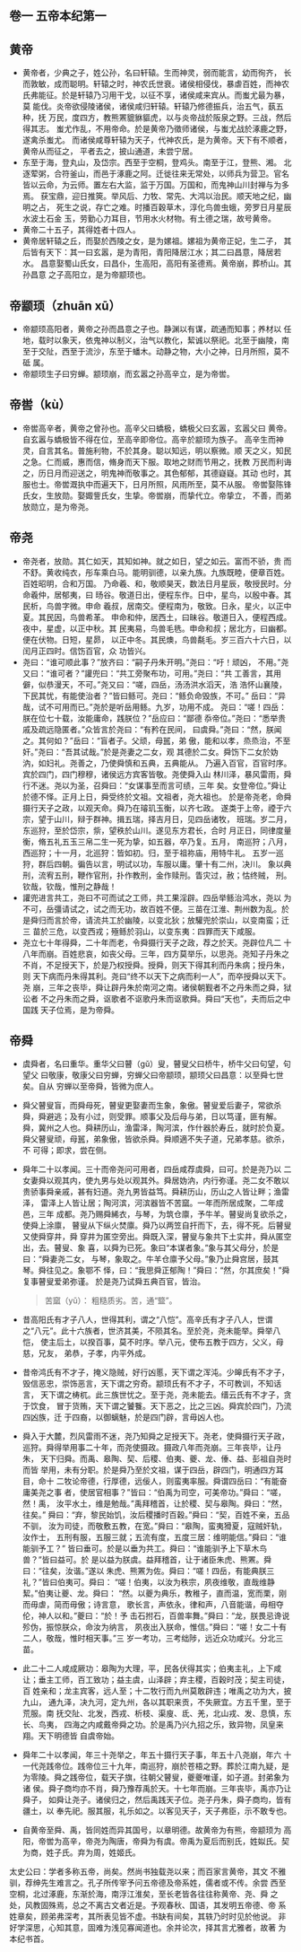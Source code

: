 ## 卷一  五帝本纪第一
## 黄帝
* 黄帝者，少典之子，姓公孙，名曰轩辕。生而神灵，弱而能言，幼而徇齐，
长而敦敏，成而聪明。轩辕之时，神农氏世衰。诸侯相侵伐，暴虐百姓，而神农
氏弗能征。於是轩辕乃习用干戈，以征不享，诸侯咸来宾从。而蚩尤最为暴，莫
能伐。炎帝欲侵陵诸侯，诸侯咸归轩辕。轩辕乃修德振兵，治五气，蓺五种，抚
万民，度四方，教熊罴貔貅貙虎，以与炎帝战於阪泉之野。三战，然后得其志。
蚩尤作乱，不用帝命。於是黄帝乃徵师诸侯，与蚩尤战於涿鹿之野，遂禽杀蚩尤。
而诸侯咸尊轩辕为天子，代神农氏，是为黄帝。天下有不顺者，黄帝从而征之，
平者去之，披山通道，未尝宁居。
* 东至于海，登丸山，及岱宗。西至于空桐，登鸡头。南至于江，登熊、湘。
北逐荤粥，合符釜山，而邑于涿鹿之阿。迁徙往来无常处，以师兵为营卫。官名
皆以云命，为云师。置左右大监，监于万国。万国和，而鬼神山川封禅与为多焉。
获宝鼎，迎日推筴。举风后、力牧、常先、大鸿以治民。顺天地之纪，幽明之占，
死生之说，存亡之难。时播百穀草木，淳化鸟兽虫蛾，旁罗日月星辰水波土石金
玉，劳勤心力耳目，节用水火材物。有土德之瑞，故号黄帝。
* 黄帝二十五子，其得姓者十四人。
* 黄帝居轩辕之丘，而娶於西陵之女，是为嫘祖。嫘祖为黄帝正妃，生二子，
其后皆有天下：其一曰玄嚣，是为青阳，青阳降居江水；其二曰昌意，降居若水。
昌意娶蜀山氏女，曰昌仆，生高阳，高阳有圣德焉。黄帝崩，葬桥山。其孙昌意
之子高阳立，是为帝颛顼也。
## 帝颛顼（zhuān xū）
* 帝颛顼高阳者，黄帝之孙而昌意之子也。静渊以有谋，疏通而知事；养材以
任地，载时以象天，依鬼神以制义，治气以教化，絜诚以祭祀。北至于幽陵，南
至于交阯，西至于流沙，东至于蟠木。动静之物，大小之神，日月所照，莫不砥
属。
* 帝颛顼生子曰穷蝉。颛顼崩，而玄嚣之孙高辛立，是为帝喾。

## 帝喾（kù）
* 帝喾高辛者，黄帝之曾孙也。高辛父曰蟜极，蟜极父曰玄嚣，玄嚣父曰
黄帝。自玄嚣与蟜极皆不得在位，至高辛即帝位。高辛於颛顼为族子。
高辛生而神灵，自言其名。普施利物，不於其身。聪以知远，明以察微。顺
天之义，知民之急。仁而威，惠而信，脩身而天下服。取地之财而节用之，抚教
万民而利诲之，历日月而迎送之，明鬼神而敬事之。其色郁郁，其德嶷嶷。其动
也时，其服也士。帝喾溉执中而遍天下，日月所照，风雨所至，莫不从服。
帝喾娶陈锋氏女，生放勋。娶娵訾氏女，生挚。帝喾崩，而挚代立。帝挚立，
不善，而弟放勋立，是为帝尧。
## 帝尧
* 帝尧者，放勋。其仁如天，其知如神。就之如日，望之如云。富而不骄，贵
而不舒。黄收纯衣，彤车乘白马。能明驯德，以亲九族。九族既睦，便章百姓。
百姓昭明，合和万国。
乃命羲、和，敬顺昊天，数法日月星辰，敬授民时。分命羲仲，居郁夷，曰
旸谷。敬道日出，便程东作。日中，星鸟，以殷中春。其民析，鸟兽字微。申命
羲叔，居南交。便程南为，敬致。日永，星火，以正中夏。其民因，鸟兽希革。
申命和仲，居西土，曰昧谷。敬道日入，便程西成。夜中，星虚，以正中秋。其
民夷易，鸟兽毛毨。申命和叔；居北方，曰幽都。便在伏物。日短，星昴，
以正中冬。其民燠，鸟兽氄毛。岁三百六十六日，以闰月正四时。信饬百官，众
功皆兴。
* 尧曰：“谁可顺此事？”放齐曰：“嗣子丹朱开明。”尧曰：“吁！顽凶，
不用。”尧又曰：“谁可者？”讙兜曰：“共工旁聚布功，可用。”尧曰：“共
工善言，其用僻，似恭漫天，不可。”尧又曰：“嗟，四岳，汤汤洪水滔天，浩
浩怀山襄陵，下民其忧，有能使治者？”皆曰鲧可。尧曰：“鲧负命毁族，不可。”
岳曰：“异哉，试不可用而已。”尧於是听岳用鲧。九岁，功用不成。
尧曰：“嗟！四岳：朕在位七十载，汝能庸命，践朕位？”岳应曰：“鄙德
忝帝位。”尧曰：“悉举贵戚及疏远隐匿者。”众皆言於尧曰：“有矜在民间，
曰虞舜。”尧曰：“然，朕闻之。其何如？”岳曰：“盲者子。父顽，母嚚，弟
傲，能和以孝，烝烝治，不至奸。”尧曰：“吾其试哉。”於是尧妻之二女，观
其德於二女。舜饬下二女於妫汭，如妇礼。尧善之，乃使舜慎和五典，五典能从。
乃遍入百官，百官时序。宾於四门，四门穆穆，诸侯远方宾客皆敬。尧使舜入山
林川泽，暴风雷雨，舜行不迷。尧以为圣，召舜曰：“女谋事至而言可绩，三年
矣。女登帝位。”舜让於德不怿。正月上日，舜受终於文祖。文祖者，尧大祖也。
於是帝尧老，命舜摄行天子之政，以观天命。舜乃在璿玑玉衡，以齐七政。
遂类于上帝，禋于六宗，望于山川，辩于群神。揖五瑞，择吉月日，见四岳诸牧，
班瑞。岁二月，东巡狩，至於岱宗，祡，望秩於山川。遂见东方君长，合时
月正日，同律度量衡，脩五礼五玉三帛二生一死为挚，如五器，卒乃复。五月，
南巡狩；八月，西巡狩；十一月，北巡狩：皆如初。归，至于祖祢庙，用特牛礼。
五岁一巡狩，群后四朝。徧告以言，明试以功，车服以庸。肇十有二州，决川。
象以典刑，流宥五刑，鞭作官刑，扑作教刑，金作赎刑。眚灾过，赦；怙终贼，
刑。钦哉，钦哉，惟刑之静哉！
* 讙兜进言共工，尧曰不可而试之工师，共工果淫辟。四岳举鲧治鸿水，尧以
为不可，岳彊请试之，试之而无功，故百姓不便。三苗在江淮、荆州数为乱。於
是舜归而言於帝，请流共工於幽陵，以变北狄；放驩兜於崇山，以变南蛮；迁三
苗於三危，以变西戎；殛鲧於羽山，以变东夷：四罪而天下咸服。
* 尧立七十年得舜，二十年而老，令舜摄行天子之政，荐之於天。尧辟位凡二
十八年而崩。百姓悲哀，如丧父母。三年，四方莫举乐，以思尧。尧知子丹朱之
不肖，不足授天下，於是乃权授舜。授舜，则天下得其利而丹朱病；授丹朱，则
天下病而丹朱得其利。尧曰“终不以天下之病而利一人”，而卒授舜以天下。尧
崩，三年之丧毕，舜让辟丹朱於南河之南。诸侯朝觐者不之丹朱而之舜，狱讼者
不之丹朱而之舜，讴歌者不讴歌丹朱而讴歌舜。舜曰“天也”，夫而后之中国践
天子位焉，是为帝舜。
## 帝舜
* 虞舜者，名曰重华。重华父曰瞽（gǔ）叟，瞽叟父曰桥牛，桥牛父曰句望，句望父
曰敬康，敬康父曰穷蝉，穷蝉父曰帝颛顼，颛顼父曰昌意：以至舜七世矣。自从
穷蝉以至帝舜，皆微为庶人。
* 舜父瞽叟盲，而舜母死，瞽叟更娶妻而生象，象傲。瞽叟爱后妻子，常欲杀
舜，舜避逃；及有小过，则受罪。顺事父及后母与弟，日以笃谨，匪有解。
舜，冀州之人也。舜耕历山，渔雷泽，陶河滨，作什器於寿丘，就时於负夏。
舜父瞽叟顽，母嚚，弟象傲，皆欲杀舜。舜顺適不失子道，兄弟孝慈。欲杀，不
可得；即求，尝在侧。
* 舜年二十以孝闻。三十而帝尧问可用者，四岳咸荐虞舜，曰可。於是尧乃以
二女妻舜以观其内，使九男与处以观其外。舜居妫汭，内行弥谨。尧二女不敢以
贵骄事舜亲戚，甚有妇道。尧九男皆益笃。舜耕历山，历山之人皆让畔；渔雷泽，
雷泽上人皆让居；陶河滨，河滨器皆不苦窳。一年而所居成聚，二年成邑，三年
成都。尧乃赐舜絺衣，与琴，为筑仓廪，予牛羊。瞽叟尚复欲杀之，使舜上涂廪，
瞽叟从下纵火焚廪。舜乃以两笠自扞而下，去，得不死。后瞽叟又使舜穿井，舜
穿井为匿空旁出。舜既入深，瞽叟与象共下土实井，舜从匿空出，去。瞽叟、象
喜，以舜为已死。象曰“本谋者象。”象与其父母分，於是曰：“舜妻尧二女，
与琴，象取之。牛羊仓廪予父母。”象乃止舜宫居，鼓其琴。舜往见之。象鄂不
怿，曰：“我思舜正郁陶！”舜曰：“然，尔其庶矣！”舜复事瞽叟爱弟弥谨。
於是尧乃试舜五典百官，皆治。
    > 苦窳（yǔ）：	粗糙质劣。苦，通“盬”。

* 昔高阳氏有才子八人，世得其利，谓之“八恺”。高辛氏有才子八人，世谓
之“八元”。此十六族者，世济其美，不陨其名。至於尧，尧未能举。舜举八恺，
使主后土，以揆百事，莫不时序。举八元，使布五教于四方，父义，母慈，兄友，
弟恭，子孝，内平外成。
* 昔帝鸿氏有不才子，掩义隐贼，好行凶慝，天下谓之浑沌。少皞氏有不才子，
毁信恶忠，崇饰恶言，天下谓之穷奇。颛顼氏有不才子，不可教训，不知话言，
天下谓之梼杌。此三族世忧之。至于尧，尧未能去。缙云氏有不才子，贪于饮食，
冒于货贿，天下谓之饕餮。天下恶之，比之三凶。舜宾於四门，乃流四凶族，迁
于四裔，以御螭魅，於是四门辟，言毋凶人也。
* 舜入于大麓，烈风雷雨不迷，尧乃知舜之足授天下。尧老，使舜摄行天子政，
巡狩。舜得举用事二十年，而尧使摄政。摄政八年而尧崩。三年丧毕，让丹朱，
天下归舜。而禹、皋陶、契、后稷、伯夷、夔、龙、倕、益、彭祖自尧时而皆
举用，未有分职。於是舜乃至於文祖，谋于四岳，辟四门，明通四方耳目，命十
二牧论帝德，行厚德，远佞人，则蛮夷率服。舜谓四岳曰：“有能奋庸美尧之事
者，使居官相事？”皆曰：“伯禹为司空，可美帝功。”舜曰：“嗟，然！禹，
汝平水土，维是勉哉。”禹拜稽首，让於稷、契与皋陶。舜曰：“然，往矣。”
舜曰：“弃，黎民始饥，汝后稷播时百穀。”舜曰：“契，百姓不亲，五品不驯，
汝为司徒，而敬敷五教，在宽。”舜曰：“皋陶，蛮夷猾夏，寇贼奸轨，汝作士，
五刑有服，五服三就；五流有度，五度三居：维明能信。”舜曰：“谁能驯予工？”
皆曰垂可。於是以垂为共工。舜曰：“谁能驯予上下草木鸟兽？”皆曰益可。於
是以益为朕虞。益拜稽首，让于诸臣朱虎、熊罴。舜曰：“往矣，汝谐。”遂以
朱虎、熊罴为佐。舜曰：“嗟！四岳，有能典朕三礼？”皆曰伯夷可。舜曰：
“嗟！伯夷，以汝为秩宗，夙夜维敬，直哉维静絜。”伯夷让夔、龙。舜曰：
“然。以夔为典乐，教稚子，直而温，宽而栗，刚而毋虐，简而毋傲；诗言意，
歌长言，声依永，律和声，八音能谐，毋相夺伦，神人以和。”夔曰：“於！予
击石拊石，百兽率舞。”舜曰：“龙，朕畏忌谗说殄伪，振惊朕众，命汝为纳言，
夙夜出入朕命，惟信。”舜曰：“嗟！女二十有二人，敬哉，惟时相天事。”三
岁一考功，三考绌陟，远近众功咸兴。分北三苗。
* 此二十二人咸成厥功：皋陶为大理，平，民各伏得其实；伯夷主礼，上下咸
让；垂主工师，百工致功；益主虞，山泽辟；弃主稷，百穀时茂；契主司徒，百
姓亲和；龙主宾客，远人至；十二牧行而九州莫敢辟违；唯禹之功为大，披九山，
通九泽，决九河，定九州，各以其职来贡，不失厥宜。方五千里，至于荒服。南
抚交阯、北发，西戎、析枝、渠廋、氐、羌，北山戎、发、息慎，东长、鸟夷，
四海之内咸戴帝舜之功。於是禹乃兴九招之乐，致异物，凤皇来翔。天下明德皆
自虞帝始。
* 舜年二十以孝闻，年三十尧举之，年五十摄行天子事，年五十八尧崩，年六
十一代尧践帝位。践帝位三十九年，南巡狩，崩於苍梧之野。葬於江南九疑，是
为零陵。舜之践帝位，载天子旗，往朝父瞽叟，夔夔唯谨，如子道。封弟象为诸
侯。舜子商均亦不肖，舜乃豫荐禹於天。十七年而崩。三年丧毕，禹亦乃让舜子，
如舜让尧子。诸侯归之，然后禹践天子位。尧子丹朱，舜子商均，皆有疆土，以
奉先祀。服其服，礼乐如之。以客见天子，天子弗臣，示不敢专也。
* 自黄帝至舜、禹，皆同姓而异其国号，以章明德。故黄帝为有熊，帝颛顼为
高阳，帝喾为高辛，帝尧为陶唐，帝舜为有虞。帝禹为夏后而别氏，姓姒氏。契
为商，姓子氏。弃为周，姓姬氏。

太史公曰：学者多称五帝，尚矣。然尚书独载尧以来；而百家言黄帝，其文
不雅驯，荐绅先生难言之。孔子所传宰予问五帝德及帝系姓，儒者或不传。余尝
西至空桐，北过涿鹿，东渐於海，南浮江淮矣，至长老皆各往往称黄帝、尧、舜
之处，风教固殊焉，总之不离古文者近是。予观春秋、国语，其发明五帝德、帝
系姓章矣，顾弟弗深考，其所表见皆不虚。书缺有间矣，其轶乃时时见於他说。
非好学深思，心知其意，固难为浅见寡闻道也。余并论次，择其言尤雅者，故著
为本纪书首。